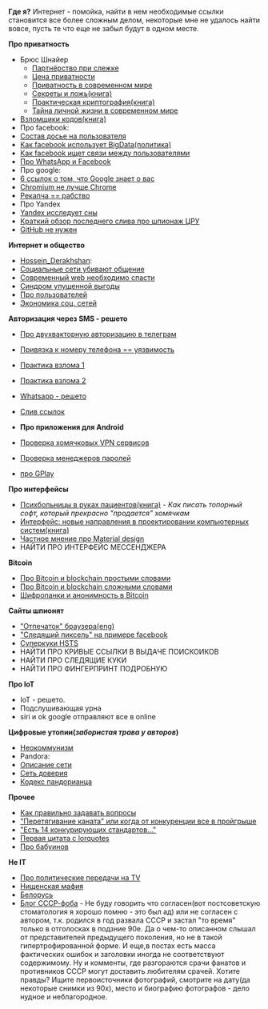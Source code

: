 **Где я?**
Интернет - помойка, найти в нем необходимые ссылки становится все более сложным делом, некоторые мне не удалось найти вовсе, пусть те что еще не забыл будут в одном месте.

**Про приватность**
-	Брюс Шнайер
	-	[Партнёрство при слежке](http://www.cypherpunks.ru/Surveillance-partnership.html#Surveillance-partnership)
	-	[Цена приватности](http://www.cypherpunks.ru/Privacy-value.html#Privacy-value)
	-	[Приватность в современном мире](http://www.cypherpunks.ru/Modern-world-privacy.html#Modern-world-privacy)
	-	[Секреты и ложь(книга)](http://flibusta.is/b/92638)
	-	[Практическая криптография(книга)](http://flibusta.is/b/352928)
	-	[Тайна личной жизни в современном мире](https://piratemedia.net/vse-vashi-dannye-prinadlezhat-nam-tayna-lichnoy-zhizni-sovremennom-mire )
- [Взломщики кодов(книга)](http://flibusta.is/b/314483)
- Про facebook:
 - [Состав досье на пользователя](https://geektimes.ru/post/279856/#comment_9534416)
 - [Как facebook использует BigData(политика)](http://theins.ru/politika/38490)
 - [Как facebook ищет связи между пользователями](https://geektimes.ru/post/279940/)
 - [Про WhatsApp и Facebook](https://geektimes.ru/post/279856/ )
- Про google:
 - [6 ссылок о том, что Google знает о вас](https://geektimes.ru/post/241580/)
 - [Chromium не лучше Chrome](https://habrahabr.ru/post/101396/)
 - [Рекапча == рабство](https://habrahabr.ru/post/121010/)
- Про Yandex
 - [Yandex исследует сны](https://yandex.ru/company/researches/2017/dreams)
- [Краткий обзор последнего слива про шпионаж ЦРУ](http://www.opennet.ru/opennews/art.shtml?num=46157)
- [GitHub не нужен](https://wubthecaptain.eu/articles/why-i-dont-support-github)

**Интернет и общество**
 - [Hossein_Derakhshan](https://en.wikipedia.org/wiki/Hossein_Derakhshan):
  - [Социальные сети убивают общение](https://m.geektimes.ru/post/283478/)
  - [Современный web необходимо спасти](https://medium.com/russian/the-web-we-have-to-save-8371ce48700b#.kzncljsz5)
 - [Синдром упущенной выгоды](https://meduza.io/cards/u-vseh-krome-menya-takaya-interesnaya-zhizn-chto-so-mnoy-ne-tak)
 - [Про пользователей](https://www.linux.org.ru/news/opensource/13139965?cid=13142143)
 - [Экономика соц. сетей](http://masterok.livejournal.com/3583823.html#cutid1)

**Авторизация через SMS - решето**
 - [Про двухвакторную авторизацию в телеграм](https://geektimes.ru/post/276238/)
 - [Привязка к номеру телефона == уязвимость](https://medium.com/digital-security-panda/%D0%BA%D0%B0%D0%BA-%D0%B7%D0%B0%D1%89%D0%B8%D1%89%D1%91%D0%BD%D0%BD%D1%8B%D0%B5-%D0%BC%D0%B5%D1%81%D1%81%D0%B5%D0%BD%D0%B4%D0%B6%D0%B5%D1%80%D1%8B-%D0%B7%D0%B0%D1%89%D0%B8%D1%89%D0%B5%D0%BD%D1%8B-%D0%BE%D1%82-%D0%BA%D1%80%D0%B0%D0%B6%D0%B8-sms-2f7883d9166f)
 - [Практика взлома 1](http://mts-slil.info/)
 - [Практика взлома 2](https://habrahabr.ru/company/pt/blog/283052/)
 - [Whatsapp - решето](https://sohabr.net/habr/post/324930/)
 - [Слив ссылок](https://uriteller.io/)
 
- **Про приложения для Android**
 - [Проверка хомячковых VPN сервисов](http://www.opennet.ru/opennews/art.shtml?num=45940)
 - [Проверка менеджеров паролей](http://www.opennet.ru/opennews/art.shtml?num=46121)
 - [про GPlay](https://sohabr.net/habr/post/325188/)

**Про интерфейсы**
 - [Психбольницы в руках пациентов(книга)](http://www.e-reading.club/book.php?book=31710) - *Как писать топорный софт, который прекрасно "продается" хомячкам*
 - [Интерфейс: новые направления в проектировании компьютерных систем(книга)](http://www.e-reading.club/book.php?book=89632)
 - [Частное мнение про Material design](http://txti.es/qse5p)
 - НАЙТИ ПРО ИНТЕРФЕЙС МЕССЕНДЖЕРА

**Bitcoin**
 - [Про Bitcoin и blockchain простыми словами](https://blog.kaspersky.ru/bitcoin-easy-explanation/12668/)
 - [Про Bitcoin и blockchain сложными словами](https://geektimes.ru/post/222493/)
 - [Шифропанки и анонимность в Bitcoin](https://bitnovosti.com/2016/04/19/the-rise-of-the-cypherpunks/)

**Сайты шпионят**
 - ["Отпечаток" браузера(eng)](https://panopticlick.eff.org/about)
 - ["Следящий пиксель" на примере facebook](https://www.facebook.com/business/help/952192354843755)
 - [Суперкуки HSTS](https://geektimes.ru/post/244065/)
 - НАЙТИ ПРО КРИВЫЕ ССЫЛКИ В ВЫДАЧЕ ПОИСКОИКОВ
 - НАЙТИ ПРО СЛЕДЯЩИЕ КУКИ
 - НАЙТИ ПРО ФИНГЕРПРИНТ ПОДРОБНУЮ

**Про IoT**
 - IoT - решето.
 - Подслушивающая урна
 - siri и ok google отправляют все в online

**Цифровые утопии(*забористая трава у авторов*)**
 - [Неокоммунизм](https://geektimes.ru/post/286862/)
 - Pandora:
  - [Описание сети](https://habrahabr.ru/post/164149/)
  - [Сеть доверия](https://habrahabr.ru/post/245111/)
  - [Кодекс пандорианца](https://github.com/Novator/Pandora/blob/master/doc/guide.ru.pdf)

**Прочее**
 - [Как правильно задавать вопросы](http://parallel.ru/cluster/smart-questions-ru.html)
 - ["Перетягивание каната" или когда от конкуренции все в пройгрыше](https://www.nalin.ru/peretyagivanie-pokemona-2118)
 - ["Есть 14 конкурирующих стандартов..."](http://xkcd.ru/927/)
 - [Первая цитата с lorquotes](http://lorquotes.ru/view-quote.php?id=1)
 - [Про бабуинов](http://classic.newsru.com/world/06aug2003/baboo.html)

 **Не IT**
 - [Про политические передачи на TV](https://knife.media/talk-show/)
 - [Нищенская мафия](https://takiedela.ru/2016/04/cheating/)
 - [Белорусь](http://maxim-nm.livejournal.com/256255.html)
 - [Блог СССР-фоба](http://maxim-nm.livejournal.com/256255.html) - Не буду говорить что согласен(вот постсоветскую стоматология я хорошо помню - это был ад) или не согласен с автором, т.к. родился в год развала СССР и застал "то время" только в отголосках в подзние 90е. Да о чем-то описанном слышал от представителей предыдущего поколения, но не в такой гипертрофированной форме. И еще,в постах есть масса фактических ошибок и заголовки иногда не соответствуют содержимому. Ну и комменты, где разгораются срачи фанатов и противников СССР могут доставить любителям срачей. Хотите правды? Ищите первоисточники фотографий, смотрите на дату(да некоторые снимки из 90х), место и биографию фотографов - дело нудное и неблагородное.
